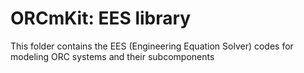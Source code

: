 ﻿ORCmKit: EES library
====================


This folder contains the EES (Engineering Equation Solver) codes for modeling ORC systems and their subcomponents